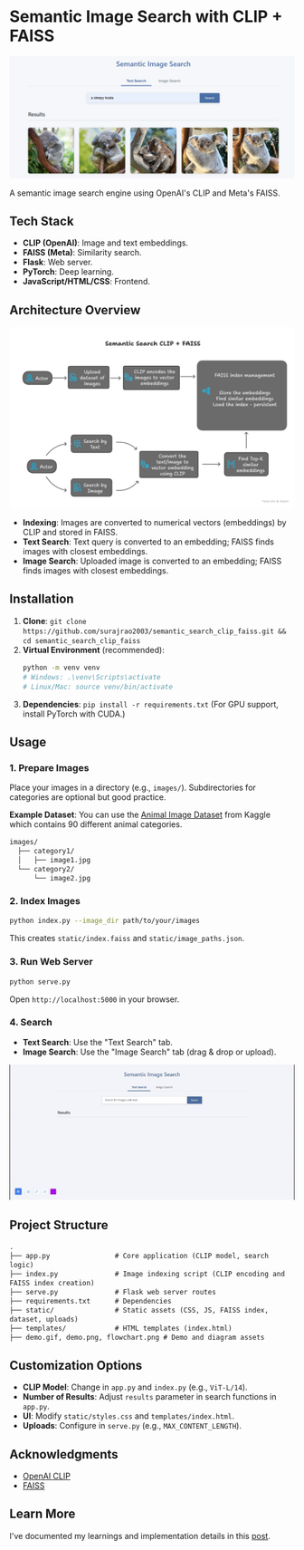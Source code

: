 # Semantic Image Search with CLIP + FAISS

![UI Screenshot](demo.png)

A semantic image search engine using OpenAI's CLIP and Meta's FAISS.


##  Tech Stack

- **CLIP (OpenAI)**: Image and text embeddings.
- **FAISS (Meta)**: Similarity search.
- **Flask**: Web server.
- **PyTorch**: Deep learning.
- **JavaScript/HTML/CSS**: Frontend.

## Architecture Overview
![Architecture](flowchart.png)

- **Indexing**: Images are converted to numerical vectors (embeddings) by CLIP and stored in FAISS.
- **Text Search**: Text query is converted to an embedding; FAISS finds images with closest embeddings.
- **Image Search**: Uploaded image is converted to an embedding; FAISS finds images with closest embeddings.

## Installation

1.  **Clone**: `git clone https://github.com/surajrao2003/semantic_search_clip_faiss.git && cd semantic_search_clip_faiss`
2.  **Virtual Environment** (recommended):
    ```bash
    python -m venv venv
    # Windows: .\venv\Scripts\activate
    # Linux/Mac: source venv/bin/activate
    ```
3.  **Dependencies**: `pip install -r requirements.txt`
    (For GPU support, install PyTorch with CUDA.)

## Usage

### 1. Prepare Images
   Place your images in a directory (e.g., `images/`). Subdirectories for categories are optional but good practice.
   
   **Example Dataset**: You can use the [Animal Image Dataset](https://www.kaggle.com/datasets/iamsouravbanerjee/animal-image-dataset-90-different-animals) from Kaggle which contains 90 different animal categories.
   
   ```
   images/
     ├── category1/
     │   ├── image1.jpg
     └── category2/
         └── image2.jpg
   ```

### 2. Index Images
   ```bash
   python index.py --image_dir path/to/your/images
   ```
   This creates `static/index.faiss` and `static/image_paths.json`.

### 3. Run Web Server
   ```bash
   python serve.py
   ```
   Open `http://localhost:5000` in your browser.

### 4. Search
   - **Text Search**: Use the "Text Search" tab.
   - **Image Search**: Use the "Image Search" tab (drag & drop or upload).

![Demo](demo.gif)

## Project Structure

```
.
├── app.py                # Core application (CLIP model, search logic)
├── index.py              # Image indexing script (CLIP encoding and FAISS index creation)
├── serve.py              # Flask web server routes
├── requirements.txt      # Dependencies
├── static/               # Static assets (CSS, JS, FAISS index, dataset, uploads)
├── templates/            # HTML templates (index.html)
├── demo.gif, demo.png, flowchart.png # Demo and diagram assets
```


## Customization Options

- **CLIP Model**: Change in `app.py` and `index.py` (e.g., `ViT-L/14`).
- **Number of Results**: Adjust `results` parameter in search functions in `app.py`.
- **UI**: Modify `static/styles.css` and `templates/index.html`.
- **Uploads**: Configure in `serve.py` (e.g., `MAX_CONTENT_LENGTH`).

## Acknowledgments

- [OpenAI CLIP](https://github.com/openai/CLIP)
- [FAISS](https://github.com/facebookresearch/faiss)

## Learn More

I've documented my learnings and implementation details in this [post](https://suraj-projects.hashnode.dev/semantic-search-using-clip-and-faiss).
